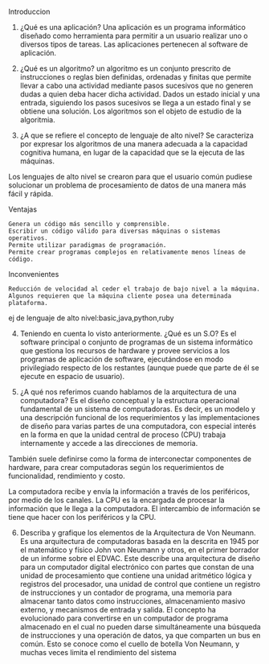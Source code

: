 Introduccion 
1. ¿Qué es una aplicación?
Una aplicación es un programa informático diseñado como herramienta para permitir a un usuario realizar uno o diversos tipos de tareas. Las aplicaciones pertenecen al software de aplicación.

2. ¿Qué es un algoritmo? 
un algoritmo es un conjunto prescrito de instrucciones o reglas bien definidas, ordenadas y finitas que permite llevar a cabo una actividad mediante pasos sucesivos que no generen dudas a quien deba hacer dicha actividad. Dados un estado inicial y una entrada, siguiendo los pasos sucesivos se llega a un estado final y se obtiene una solución. Los algoritmos son el objeto de estudio de la algoritmia.


3. ¿A que se refiere el concepto de lenguaje de alto nivel?
Se caracteriza por expresar los algoritmos de una manera adecuada a la capacidad cognitiva humana, en lugar de la capacidad que se la ejecuta de las máquinas.

Los lenguajes de alto nivel se crearon para que el usuario común pudiese solucionar un problema de procesamiento de datos de una manera más fácil y rápida.

Ventajas

    Genera un código más sencillo y comprensible.
    Escribir un código válido para diversas máquinas o sistemas operativos.
    Permite utilizar paradigmas de programación.
    Permite crear programas complejos en relativamente menos líneas de código.

Inconvenientes

    Reducción de velocidad al ceder el trabajo de bajo nivel a la máquina.
    Algunos requieren que la máquina cliente posea una determinada plataforma.

ej de lenguaje de alto nivel:basic,java,python,ruby

4. Teniendo en cuenta lo visto anteriormente. ¿Qué es un S.O?
Es el software principal o conjunto de programas de un sistema informático que gestiona los recursos de hardware y provee servicios a los programas de aplicación de software, ejecutándose en modo privilegiado respecto de los restantes (aunque puede que parte de él se ejecute en espacio de usuario). 

5. ¿A qué nos referimos cuando hablamos de la arquitectura de una computadora?
Es el diseño conceptual y la estructura operacional fundamental de un sistema de computadoras. Es decir, es un modelo y una descripción funcional de los requerimientos y las implementaciones de diseño para varias partes de una computadora, con especial interés en la forma en que la unidad central de proceso (CPU) trabaja internamente y accede a las direcciones de memoria.

También suele definirse como la forma de interconectar componentes de hardware, para crear computadoras según los requerimientos de funcionalidad, rendimiento y costo.

La computadora recibe y envía la información a través de los periféricos, por medio de los canales. La CPU es la encargada de procesar la información que le llega a la computadora. El intercambio de información se tiene que hacer con los periféricos y la CPU. 

6. Describa y grafique los elementos de la Arquitectura de Von Neumann.
Es una arquitectura de computadoras basada en la descrita en 1945 por el matemático y físico John von Neumann y otros, en el primer borrador de un informe sobre el EDVAC. Este describe una arquitectura de diseño para un computador digital electrónico con partes que constan de una unidad de procesamiento que contiene una unidad aritmético lógica y registros del procesador, una unidad de control que contiene un registro de instrucciones y un contador de programa, una memoria para almacenar tanto datos como instrucciones, almacenamiento masivo externo, y mecanismos de entrada y salida. El concepto ha evolucionado para convertirse en un computador de programa almacenado en el cual no pueden darse simultáneamente una búsqueda de instrucciones y una operación de datos, ya que comparten un bus en común. Esto se conoce como el cuello de botella Von Neumann, y muchas veces limita el rendimiento del sistema